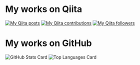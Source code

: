 # My works on Qiita

[![My Qiita posts](https://qiita-badge.apiapi.app/s/Robot-Inventor/posts.svg)](http://qiita.com/Robot-Inventor)
[![My Qiita contributions](https://qiita-badge.apiapi.app/s/Robot-Inventor/contributions.svg)](http://qiita.com/Robot-Inventor)
[![My Qiita followers](https://qiita-badge.apiapi.app/s/Robot-Inventor/followers.svg)](http://qiita.com/Robot-Inventor)

# My works on GitHub

![GitHub Stats Card](https://github-readme-stats.vercel.app/api?username=Robot-Inventor&show_icons=true&theme=dark)
![Top Languages Card](https://github-readme-stats.vercel.app/api/top-langs/?username=Robot-Inventor&layout=compact&theme=dark)
